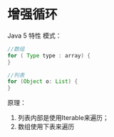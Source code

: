 # 增强循环

Java 5 特性
模式：

```java
//数组
for ( Type type : array) {
}

//列表
for (Object o: List) {
}
```

原理：
1. 列表内部是使用Iterable<E>来遍历；
2. 数组使用下表来遍历